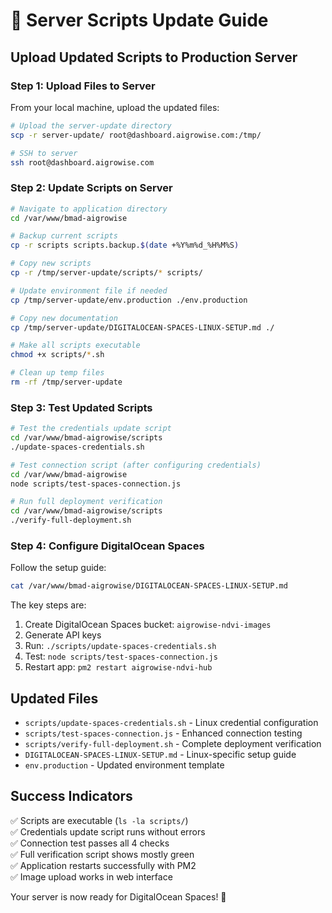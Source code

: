 # 🔄 Server Scripts Update Guide

## Upload Updated Scripts to Production Server

### Step 1: Upload Files to Server

From your local machine, upload the updated files:

```bash
# Upload the server-update directory
scp -r server-update/ root@dashboard.aigrowise.com:/tmp/

# SSH to server
ssh root@dashboard.aigrowise.com
```

### Step 2: Update Scripts on Server

```bash
# Navigate to application directory
cd /var/www/bmad-aigrowise

# Backup current scripts
cp -r scripts scripts.backup.$(date +%Y%m%d_%H%M%S)

# Copy new scripts
cp -r /tmp/server-update/scripts/* scripts/

# Update environment file if needed
cp /tmp/server-update/env.production ./env.production

# Copy new documentation
cp /tmp/server-update/DIGITALOCEAN-SPACES-LINUX-SETUP.md ./

# Make all scripts executable
chmod +x scripts/*.sh

# Clean up temp files
rm -rf /tmp/server-update
```

### Step 3: Test Updated Scripts

```bash
# Test the credentials update script
cd /var/www/bmad-aigrowise/scripts
./update-spaces-credentials.sh

# Test connection script (after configuring credentials)
cd /var/www/bmad-aigrowise
node scripts/test-spaces-connection.js

# Run full deployment verification
cd /var/www/bmad-aigrowise/scripts
./verify-full-deployment.sh
```

### Step 4: Configure DigitalOcean Spaces

Follow the setup guide:
```bash
cat /var/www/bmad-aigrowise/DIGITALOCEAN-SPACES-LINUX-SETUP.md
```

The key steps are:
1. Create DigitalOcean Spaces bucket: `aigrowise-ndvi-images`
2. Generate API keys 
3. Run: `./scripts/update-spaces-credentials.sh`
4. Test: `node scripts/test-spaces-connection.js`
5. Restart app: `pm2 restart aigrowise-ndvi-hub`

## Updated Files

- `scripts/update-spaces-credentials.sh` - Linux credential configuration
- `scripts/test-spaces-connection.js` - Enhanced connection testing  
- `scripts/verify-full-deployment.sh` - Complete deployment verification
- `DIGITALOCEAN-SPACES-LINUX-SETUP.md` - Linux-specific setup guide
- `env.production` - Updated environment template

## Success Indicators

✅ Scripts are executable (`ls -la scripts/`)  
✅ Credentials update script runs without errors  
✅ Connection test passes all 4 checks  
✅ Full verification script shows mostly green  
✅ Application restarts successfully with PM2  
✅ Image upload works in web interface  

Your server is now ready for DigitalOcean Spaces! 🚀